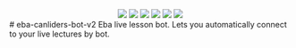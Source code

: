 <div align='center' textalign='center'>
<img src="https://img.shields.io/github/license/omerhuseyingul/eba-canliders-bot-v2.svg">
<img src="https://img.shields.io/github/downloads/omerhuseyingul/eba-canliders-bot-v2/total.svg">
<img src="https://img.shields.io/github/forks/omerhuseyingul/eba-canliders-bot-v2.svg">
<img src="https://img.shields.io/github/stars/omerhuseyingul/eba-canliders-bot-v2.svg">
<img src="https://img.shields.io/github/watchers/omerhuseyingul/eba-canliders-bot-v2.svg">
<img src="https://img.shields.io/github/followers/omerhuseyingul.svg?style=social&label=Follow&maxAge=2592000">
</div>
# eba-canliders-bot-v2
Eba live lesson bot. Lets you automatically connect to your live lectures by bot.
